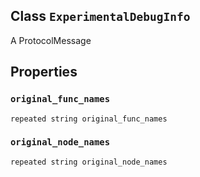 

## Class  `ExperimentalDebugInfo` 
A ProtocolMessage



## Properties


###  `original_func_names` 
 `repeated string original_func_names` 



###  `original_node_names` 
 `repeated string original_node_names` 

